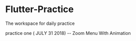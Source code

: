 # Flutter-Practice
The workspace for daily practice

practice one ( JULY 31 2018) -- Zoom Menu With Animation
